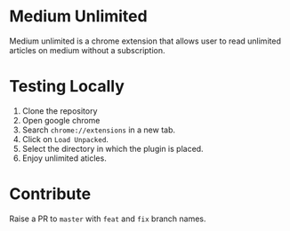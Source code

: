 # Medium Unlimited

Medium unlimited is a chrome extension that allows user to read unlimited articles on medium without a subscription.

# Testing Locally

1. Clone the repository
2. Open google chrome
3. Search `chrome://extensions` in a new tab.
4. Click on `Load Unpacked`.
5. Select the directory in which the plugin is placed.
6. Enjoy unlimited aticles.

# Contribute
Raise a PR to `master` with `feat` and `fix` branch names.
